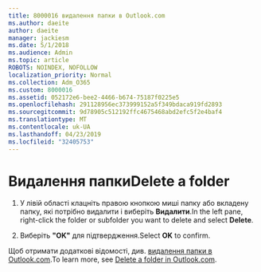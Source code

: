 ```yaml
---
title: 8000016 видалення папки в Outlook.com
ms.author: daeite
author: daeite
manager: jackiesm
ms.date: 5/1/2018
ms.audience: Admin
ms.topic: article
ROBOTS: NOINDEX, NOFOLLOW
localization_priority: Normal
ms.collection: Adm_O365
ms.custom: 8000016
ms.assetid: 052172e6-bee2-4466-b674-75187f0225e5
ms.openlocfilehash: 291128956ec373999152a5f349bdaca919fd2893
ms.sourcegitcommit: 9d78905c512192ffc4675468abd2efc5f2e4baf4
ms.translationtype: MT
ms.contentlocale: uk-UA
ms.lasthandoff: 04/23/2019
ms.locfileid: "32405753"
---
```

# <a name="delete-a-folder"></a><span data-ttu-id="fe15c-102">Видалення папки</span><span class="sxs-lookup"><span data-stu-id="fe15c-102">Delete a folder</span></span>

1. <span data-ttu-id="fe15c-103">У лівій області клацніть правою кнопкою миші папку або вкладену папку, які потрібно видалити і виберіть **Видалити**.</span><span class="sxs-lookup"><span data-stu-id="fe15c-103">In the left pane, right-click the folder or subfolder you want to delete and select **Delete**.</span></span> 
    
2. <span data-ttu-id="fe15c-104">Виберіть **"OK"** для підтвердження.</span><span class="sxs-lookup"><span data-stu-id="fe15c-104">Select **OK** to confirm.</span></span> 
    
<span data-ttu-id="fe15c-105">Щоб отримати додаткові відомості, див. [видалення папки в Outlook.com](https://go.microsoft.com/fwlink/p/?linkid=873134).</span><span class="sxs-lookup"><span data-stu-id="fe15c-105">To learn more, see [Delete a folder in Outlook.com](https://go.microsoft.com/fwlink/p/?linkid=873134).</span></span>
  

